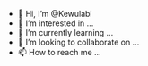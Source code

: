 - 👋 Hi, I’m @Kewulabi
- 👀 I’m interested in ...
- 🌱 I’m currently learning ...
- 💞️ I’m looking to collaborate on ...
- 📫 How to reach me ...

<!---
Kewulabi/Kewulabi is a ✨ special ✨ repository because its `README.md` (this file) appears on your GitHub profile.
You can click the Preview link to take a look at your changes.
--->
